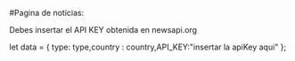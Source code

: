 #Pagina de noticias: 

Debes insertar el API KEY obtenida en newsapi.org

let data =  { type: type,country : country,API_KEY:"insertar la apiKey aqui" };




